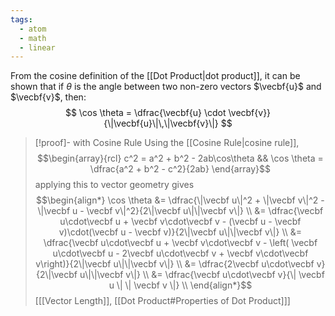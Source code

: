 ```yaml
---
tags:
  - atom
  - math
  - linear
---
```

From the cosine definition of the [[Dot Product|dot product]], it can be shown that if $\theta$ is the angle between two non-zero vectors $\vecbf{u}$ and $\vecbf{v}$, then:
$$ \cos \theta = \dfrac{\vecbf{u} \cdot \vecbf{v}}{\|\vecbf{u}\|\,\|\vecbf{v}\|} $$
> [!proof]- with Cosine Rule
> Using the [[Cosine Rule|cosine rule]],
> $$\begin{array}{rcl}
> 	c^2 = a^2 + b^2 - 2ab\cos\theta &&
> 	\cos \theta = \dfrac{a^2 + b^2 - c^2}{2ab}
> \end{array}$$
> applying this to vector geometry gives
> $$\begin{align*}
> 	\cos \theta &= \dfrac{\|\vecbf u\|^2 + \|\vecbf v\|^2 - \|\vecbf u - \vecbf v\|^2}{2\|\vecbf u\|\|\vecbf v\|} \\
> 	&= \dfrac{\vecbf u\cdot\vecbf u + \vecbf v\cdot\vecbf v - (\vecbf u - \vecbf v)\cdot(\vecbf u - \vecbf v)}{2\|\vecbf u\|\|\vecbf v\|} \\
> 	&= \dfrac{\vecbf u\cdot\vecbf u + \vecbf v\cdot\vecbf v - \left( \vecbf u\cdot\vecbf u - 2\vecbf u\cdot\vecbf v + \vecbf v\cdot\vecbf v\right)}{2\|\vecbf u\|\|\vecbf v\|} \\
> 	&= \dfrac{2\vecbf u\cdot\vecbf v}{2\|\vecbf u\|\|\vecbf v\|} \\
> 	&= \dfrac{\vecbf u\cdot\vecbf v}{\| \vecbf u \| \| \vecbf v \|} \\
> \end{align*}$$
> \[[[Vector Length]], [[Dot Product#Properties of Dot Product]]\]